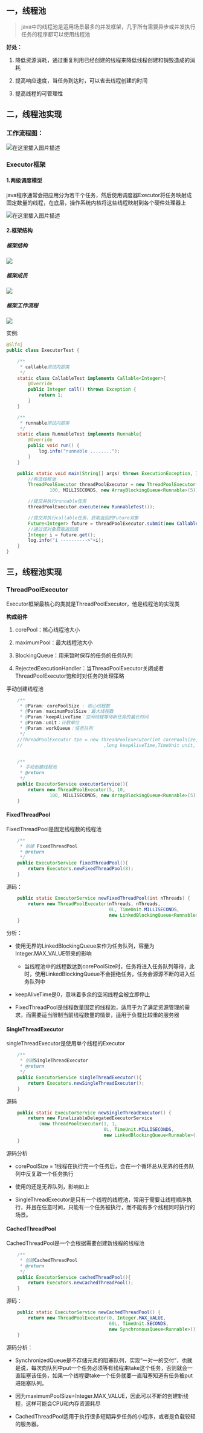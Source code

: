 
## 一，线程池
>java中的线程池是运用场景最多的并发框架，几乎所有需要异步或并发执行任务的程序都可以使用线程池

**好处：**

1. 降低资源消耗，通过重复利用已经创建的线程来降低线程创建和销毁造成的消耗

2. 提高响应速度，当任务到达时，可以省去线程创建的时间

3. 提高线程的可管理性

## 二，线程池实现

### 工作流程图：

![在这里插入图片描述](https://img-blog.csdnimg.cn/20190615224638183.png?x-oss-process=image/watermark,type_ZmFuZ3poZW5naGVpdGk,shadow_10,text_aHR0cHM6Ly9ibG9nLmNzZG4ubmV0L3dlaXhpbl80MTkyMjI4OQ==,size_16,color_FFFFFF,t_70)

### Executor框架

#### 1.两级调度模型

java程序通常会把应用分为若干个任务，然后使用调度器Executor将任务映射成固定数量的线程，在底层，操作系统内核将这些线程映射到各个硬件处理器上

![在这里插入图片描述](https://img-blog.csdnimg.cn/20190615231225889.png?x-oss-process=image/watermark,type_ZmFuZ3poZW5naGVpdGk,shadow_10,text_aHR0cHM6Ly9ibG9nLmNzZG4ubmV0L3dlaXhpbl80MTkyMjI4OQ==,size_16,color_FFFFFF,t_70)

#### 2.框架结构

##### 框架结构

![](https://img-blog.csdn.net/20180319221031756)

##### 框架成员

![](https://img-blog.csdn.net/20180318215737261)

##### 框架工作流程

![](https://img-blog.csdn.net/20180319222418739)

实例:

```java
@Slf4j
public class ExecutorTest {

    /**
     * callable测试内部类
     */
    static class CallableTest implements Callable<Integer>{
        @Override
        public Integer call() throws Exception {
            return 1;
        }
    }

    /**
     * runnable测试内部类
     */
    static class RunnableTest implements Runnable{
        @Override
        public void run() {
            log.info("runnable ........");
        }
    }

    public static void main(String[] args) throws ExecutionException, InterruptedException {
        //构造线程池
        ThreadPoolExecutor threadPoolExecutor = new ThreadPoolExecutor(5, 10,
                100, MILLISECONDS, new ArrayBlockingQueue<Runnable>(5));

        //提交并执行runnable任务
        threadPoolExecutor.execute(new RunnableTest());

        //提交并执行callable任务，获取返回的Future对象
        Future<Integer> future = threadPoolExecutor.submit(new CallableTest());
        //通过该对象获取返回值
        Integer i = future.get();
        log.info("i ---------->"+i);
    }
}

```

## 三，线程池实现

### ThreadPoolExecutor

Executor框架最核心的类就是ThreadPoolExecutor，他是线程池的实现类

**构成组件**

1. corePool：核心线程池大小

2. maximumPool：最大线程池大小

3. BlockingQueue：用来暂时保存的任务的任务队列

4. RejectedExecutionHandler：当ThreadPoolExecutor关闭或者ThreadPoolExecutor饱和时对任务的处理策略


手动创建线程池
```java
    /**
     * @Param: corePoolSize : 核心线程数
     * @Param：maximumPoolSize：最大线程数
     * @Param：keepAliveTime：空闲线程等待新任务的最长时间
     * @Param：unit：计数单位
     * @Param：workQueue：任务队列
     */
    //ThreadPoolExecutor tpe = new ThreadPoolExecutor(int corePoolSize,int maximumPoolSize
    //                              ,long keepAliveTime,TimeUnit unit, BlockingQueue<Runnable> workQueue);


    /**
     * 手动创建线程池
     * @return
     */
    public ExecutorService executorService(){
        return new ThreadPoolExecutor(5, 10,
                100, MILLISECONDS, new ArrayBlockingQueue<Runnable>(5));
    }
```

#### FixedThreadPool

FixedThreadPool是固定线程数的线程池

```java
    /**
     * 创建 FixedThreadPool
     * @return
     */
    public ExecutorService fixedThreadPool(){
        return Executors.newFixedThreadPool(8);
    }
```
源码：
```java
    public static ExecutorService newFixedThreadPool(int nThreads) {
        return new ThreadPoolExecutor(nThreads, nThreads,
                                      0L, TimeUnit.MILLISECONDS,
                                      new LinkedBlockingQueue<Runnable>());
    }
```
分析：

- 使用无界的LinkedBlockingQueue来作为任务队列，容量为Integer.MAX_VALUE带来的影响

    * 当线程池中的线程数达到corePoolSize时，任务将进入任务队列等待，此时，使用LinkedBlockingQueue不会拒绝任务，任务会源源不断的进入任务队列中

- keepAliveTime是0，意味着多余的空闲线程会被立即停止    

- FixedThreadPool是线程数量固定的线程池，适用于为了满足资源管理的需求，而需要适当限制当前线程数量的情景，适用于负载比较重的服务器


#### SingleThreadExecutor
singleThreadExecutor是使用单个线程的Executor
```java
    /**
     * 创建SingleThreadExecutor
     * @return
     */
    public ExecutorService singleThreadExecutor(){
        return Executors.newSingleThreadExecutor();
    }
```

源码
```java
    public static ExecutorService newSingleThreadExecutor() {
        return new FinalizableDelegatedExecutorService
            (new ThreadPoolExecutor(1, 1,
                                    0L, TimeUnit.MILLISECONDS,
                                    new LinkedBlockingQueue<Runnable>()));
    }
```
源码分析

- corePoolSize = 1线程在执行完一个任务后，会在一个循环总从无界的任务队列中反复取一个任务执行

- 使用的还是无界队列，影响如上

- SingleThreadExecutor是只有一个线程的线程池，常用于需要让线程顺序执行，并且在任意时间，只能有一个任务被执行，而不能有多个线程同时执行的场景。

#### CachedThreadPool
CachedThreadPool是一个会根据需要创建新线程的线程池
```java
    /**
     * 创建CachedThreadPool
     * @return
     */
    public ExecutorService cachedThreadPool(){
        return Executors.newCachedThreadPool();
    }
```
源码：

```java
    public static ExecutorService newCachedThreadPool() {
        return new ThreadPoolExecutor(0, Integer.MAX_VALUE,
                                      60L, TimeUnit.SECONDS,
                                      new SynchronousQueue<Runnable>());
    }
```
源码分析：

- SynchronizedQueue是不存储元素的阻塞队列，实现“一对一的交付”，也就是说，每次向队列中put一个任务必须等有线程来take这个任务，否则就会一直阻塞该任务，如果一个线程要take一个任务就要一直阻塞知道有任务被put进阻塞队列。

- 因为maximumPoolSize=Integer.MAX_VALUE，因此可以不断的创建新线程，这样可能会CPU和内存资源耗尽

- CachedThreadPool适用于执行很多短期异步任务的小程序，或者是负载较轻的服务器。
